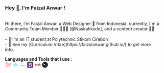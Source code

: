 ### Hey 👋, I'm Faizal Anwar !
<br />
Hi there, I'm Faizal Anwar, a Web Designer 🚀 from Indonesia, currently, I'm a Community Team Member 🙍🏽‍♂️ [@Naskahkode], and a content creator 👨‍🎨 
<br />  <br />        
- 💼 I’m an IT student at Polytechnic Stikom Cirebon
<br />
- 📝 See my [Curriculum Vitae](https://faizalanwar.github.io/) to get more info.
<br />

**Languages and Tools that I use :**  
<code><img height="20" src="https://raw.githubusercontent.com/github/explore/80688e429a7d4ef2fca1e82350fe8e3517d3494d/topics/laravel/laravel.png"></code>
<code><img height="20" src="https://raw.githubusercontent.com/github/explore/80688e429a7d4ef2fca1e82350fe8e3517d3494d/topics/react/react.png"></code>
<code><img height="20" src="https://raw.githubusercontent.com/github/explore/80688e429a7d4ef2fca1e82350fe8e3517d3494d/topics/mysql/mysql.png"></code>
<code><img height="20" src="https://raw.githubusercontent.com/github/explore/80688e429a7d4ef2fca1e82350fe8e3517d3494d/topics/bootstrap/bootstrap.png"></code>
<code><img height="20" src="https://raw.githubusercontent.com/github/explore/80688e429a7d4ef2fca1e82350fe8e3517d3494d/topics/git/git.png"></code>
<code><img height="20" src="https://raw.githubusercontent.com/github/explore/80688e429a7d4ef2fca1e82350fe8e3517d3494d/topics/terminal/terminal.png"></code>
